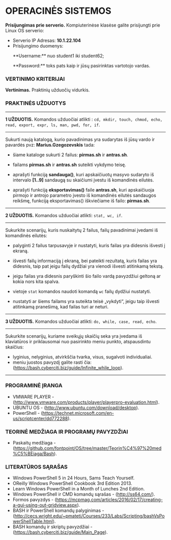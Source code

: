 # OPERACINĖS SISTEMOS

**Prisijungimas prie serverio.**
 Kompiuterinėse klasėse galite prisijungti prie Linux OS serverio:
- Serverio IP Adresas: **10.1.22.104**
- Prisijungimo duomenys:
  <p>**Username:** nuo student1 iki student62; </p>
  <p>**Password:** toks pats kaip ir jūsų pasirinktas vartotojo vardas.</p>




### VERTINIMO KRITERIJAI

**Vertinimas.** Praktinių užduočių vidurkis.

### PRAKTINĖS UŽDUOTYS 
___
**1 UŽDUOTIS.** Komandos užduočiai atlikti : ```cd, mkdir, touch, chmod, echo, read, export, expr, ls, man, pwd, for, if```.
___
Sukurti naują katalogą, kurio pavadinimas yra sudarytas iš jūsų vardo ir pavardės pvz: **Marius.Gzegozevskis** tada:

- šiame kataloge sukurti 2 failus: **pirmas.sh** ir **antras.sh**.

- failams **pirmas.sh** ir **antras.sh** suteikti vykdymo teisę.

- aprašyti funkciją **sandauga()**, kuri apskaičiuotų masyvo sudaryto iš intervalo **[1..9]** sandaugą su skaičiumi įvestu iš komandinės eilutės.

- aprašyti funkciją **eksportavimas()** faile **antras.sh**, kuri apskaičiuoja pirmojo ir antrojo parametro įvesto iš komandinės eilutės sandaugos reikšmę, funkciją eksportavimas() iškviečiame iš failo: **pirmas.sh**.

___
**2 UŽDUOTIS.** Komandos užduočiai atlikti: ```stat, wc, if```. 
___
Sukurkite scenarijų, kuris nuskaitytų 2 failus, failų pavadinimai įvedami iš komandinės eilutės:

- palyginti 2 failus tarpusavyje ir nustatyti, kuris failas yra didesnis išvesti į ekraną.

- išvesti failų informaciją į ekraną, bei pateikti rezultatą, kuris failas yra didesnis, taip pat jeigu failų dydžiai yra vienodi išvesti atitinkamą tekstą. 
- jeigu failas yra didesnis paryškinti šio failo vardą pavyzdžiui geltoną ar kokia nors kita spalva.

- vietoje ```stat``` komandos naudoti komandą ``wc`` failų dydžiui nustatyti.

- nustatyti ar šiems failams yra suteikta teisė „vykdyti“, jeigu taip išvesti atitinkamą pranešimą, kad failas turi ar neturi.

___

**3 UŽDUOTIS.** Komandos užduočiai atlikti: ```do, while, case, read, echo```.
___

Sukurkite scenarijų, kuriame sveikųjų skaičių seka yra įvedama iš klaviatūros ir priklausomai nuo pasirinkto meniu punkto, atspausdintu skaičius:
- lyginius, nelyginius, atvirkščia tvarka, visus, sugalvoti individualiai.
- meniu juostos pavyzdį galite rasti čia: (https://bash.cyberciti.biz/guide/Infinite_while_loop).

___

### PROGRAMINĖ ĮRANGA
- VMWARE PLAYER - (http://www.vmware.com/products/player/playerpro-evaluation.html).
- UBUNTU OS - (http://www.ubuntu.com/download/desktop).
- PowerShell - (https://technet.microsoft.com/en-us/scriptcenter/dd772288).

### TEORINĖ MEDŽIAGA IR PROGRAMŲ PAVYZDŽIAI
- Paskaitų medžiaga - (https://github.com/fontpoint/OS/tree/master/Teorin%C4%97%20med%C5%BEiaga/Bash).

### LITERATŪROS SĄRAŠAS
- Windows PowerShell 5 in 24 Hours, Sams Teach Yourself. 
- OReilly Windows PowerShell Cookbook 3rd Edition 2013.
- Learn Windows PowerShell in a Month of Lunches 2nd Edition.
- Windows PowerShell ir CMD komandų sąrašas - (http://ss64.com/).
- Formos pavyzdys - (https://mcpmag.com/articles/2016/02/17/creating-a-gui-using-out-gridview.aspx).
- BASH ir PowerShell komandų palyginimas - (http://cecs.wright.edu/~pmateti/Courses/233/Labs/Scripting/bashVsPowerShellTable.html).
- BASH komandų ir skriptų pavyzdžiai - (https://bash.cyberciti.biz/guide/Main_Page).
